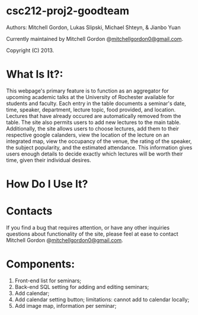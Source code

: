 csc212-proj2-goodteam
=====================
Authors:
Mitchell Gordon,
Lukas Slipski,
Michael Shteyn, &
Jianbo Yuan

Currently maintained by Mitchell Gordon @<mitchellgordon0@gmail.com>.

Copyright (C) 2013.



What Is It?:
==================================

This webpage's primary feature is to function as an aggregator for upcoming academic talks at the University of Rochester
available for students and faculty. Each entry in the table documents a seminar's date, time, speaker, department, lecture 
topic, food provided, and location. Lectures that have already occured are automatically removed from the table. The site
also permits users to add new lectures to the main table. Additionally, the site allows users to choose lectures, 
add them to their respective google calanders, view the location of the lecture on an integrated map, view the 
occupancy of the venue, the rating of the speaker, the subject popularity, and the estimated attendance. This information 
gives users enough details to decide exactly which lectures will be worth their time, given their individual desires. 


How Do I Use It?
==================================

Contacts
==================================
If you find a bug that requires attention, or have any other inquiries questions about functionality of the site, please
feel at ease to contact Mitchell Gordon  @<mitchellgordon0@gmail.com>.


Components:
==================================


1. Front-end list for seminars;
2. Back-end SQL setting for adding and editing seminars;
3. Add calendar;
4. Add calendar setting button; limitations: cannot add to calendar locally;
5. Add image map, information per seminar;

 

